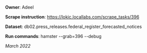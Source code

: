 **Owner**: Adeel
 
**Scrape instruction**: https://lokic.locallabs.com/scrape_tasks/396

**Dataset**: db02.press_releases.federal_register_forecasted_notices
 

**Run commands**: hamster --grab=396  --debug 
                 
_March 2022_
